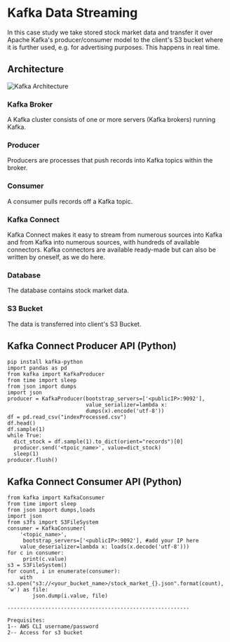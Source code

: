 # Kafka Data Streaming
In this case study we take stored stock market data and transfer it over Apache Kafka's producer/consumer model to the client's S3 bucket where it is further used, e.g. for advertising purposes. This happens in real time.

## Architecture
![Kafka Architecture](https://i.ibb.co/R4DvKck/Kafka-drawio.png "Kafka Architecture")


### Kafka Broker
A Kafka cluster consists of one or more servers (Kafka brokers) running Kafka.

### Producer
Producers are processes that push records into Kafka topics within the broker.

### Consumer
A consumer pulls records off a Kafka topic.

### Kafka Connect
Kafka Connect makes it easy to stream from numerous sources into Kafka and from Kafka into numerous sources, with hundreds of available connectors. Kafka connectors are available ready-made but can also be written by oneself, as we do here.

### Database
The database contains stock market data.

### S3 Bucket
The data is transferred into client's S3 Bucket.

## Kafka Connect Producer API (Python)
```
pip install kafka-python
import pandas as pd
from kafka import KafkaProducer
from time import sleep
from json import dumps
import json
producer = KafkaProducer(bootstrap_servers=['<publicIP>:9092'],
                         value_serializer=lambda x:
                         dumps(x).encode('utf-8'))
df = pd.read_csv("indexProcessed.csv")
df.head()
df.sample(1)
while True:
  dict_stock = df.sample(1).to_dict(orient="records")[0]
  producer.send('<tpoic_name>', value=dict_stock)
  sleep(1)
producer.flush()
```

## Kafka Connect Consumer API (Python)
```
from kafka import KafkaConsumer
from time import sleep
from json import dumps,loads
import json
from s3fs import S3FileSystem
consumer = KafkaConsumer(
    '<topic_name>',
     bootstrap_servers=['<publicIP>:9092'], #add your IP here
    value_deserializer=lambda x: loads(x.decode('utf-8')))
for c in consumer:
     print(c.value)
s3 = S3FileSystem()
for count, i in enumerate(consumer):
    with s3.open("s3://<your_bucket_name>/stock_market_{}.json".format(count), 'w') as file:
        json.dump(i.value, file) 

----------------------------------------------------------

Prequisites:
1-- AWS CLI username/password
2-- Access for s3 bucket
```


